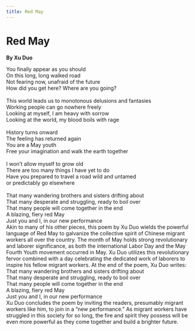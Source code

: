 ```yaml
---
title: Red May
---
```

# Red May
**By Xu Duo**

<html>
    <head>
        <link rel="stylesheet" href="stylesheet.css">
        <p></p>
    </head>
    <body>
        <div class = "poetBox">
            <div class= "flexbox-poem flexbox-item-1">
            You finally appear as you should<br />
            On this long, long walked road<br />
            Not fearing now, unafraid of the future<br />
            How did you get here? Where are you going?<br />
            <br />
            This world leads us to monotonous delusions and fantasies<br />
            Working people can go nowhere freely<br />
            Looking at myself, I am heavy with sorrow<br />
            Looking at the world, my blood boils with rage<br />
            <br />
            History turns onward<br />
            The feeling has returned again<br />
            You are a May youth<br />
            Free your imagination and walk the earth together<br />
            <br />
            I won’t allow myself to grow old<br />
            There are too many things I have yet to do<br />
            Have you prepared to travel a road wild and untamed<br />
            or predictably go elsewhere<br />
            <br />
            That many wandering brothers and sisters drifting about<br />
            That many desperate and struggling, ready to boil over<br />
            That many people will come together in the end<br />
            A blazing, fiery red May<br />
            Just you and I, in our new performance<br />      
            </div>
            <div class="flexbox-blurb flexbox-item-2">
            Akin to many of his other pieces, this poem by Xu Duo wields the powerful language of Red May to galvanize the collective spirit of Chinese migrant workers all over the country. The month of May holds strong revolutionary and laborer significance, as both the international Labor Day and the May Fourth Youth movement occurred in May. Xu Duo utilizes this revolutionary fervor combined with a day celebrating the dedicated work of laborers to inspire his fellow migrant workers. At the end of the poem, Xu Duo writes:
                <div class="quotedpoetry" > 
                That many wandering brothers and sisters drifting about<br />
                That many desperate and struggling, ready to boil over<br />
                That many people will come together in the end<br />
                A blazing, fiery red May<br />
                Just you and I, in our new performance<br />
                </div>
            Xu Duo concludes the poem by inviting the readers, presumably migrant workers like him, to join in a “new performance.” As migrant workers have struggled in this society for so long, the fire and spirit they possess will be even more powerful as they come together and build a brighter future.
            </div>
        </div>
    </body>
</html>